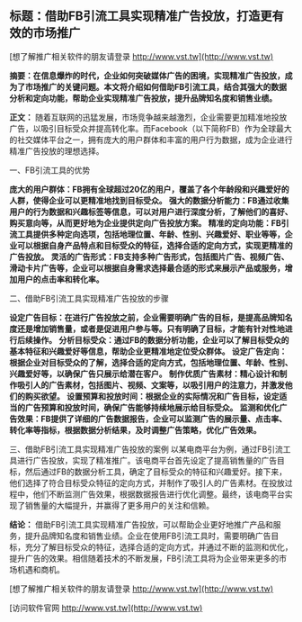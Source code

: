 ## **标题：借助FB引流工具实现精准广告投放，打造更有效的市场推广**

[想了解推广相关软件的朋友请登录 http://www.vst.tw](http://www.vst.tw)

**摘要：在信息爆炸的时代，企业如何突破媒体广告的困境，实现精准广告投放，成为了市场推广的关键问题。本文将介绍如何借助FB引流工具，结合其强大的数据分析和定向功能，帮助企业实现精准广告投放，提升品牌知名度和销售业绩。**

**正文：**
随着互联网的迅猛发展，市场竞争越来越激烈，企业需要更加精准地投放广告，以吸引目标受众并提高转化率。而Facebook（以下简称FB）作为全球最大的社交媒体平台之一，拥有庞大的用户群体和丰富的用户行为数据，成为企业进行精准广告投放的理想选择。

一、FB引流工具的优势

**庞大的用户群体：FB拥有全球超过20亿的用户，覆盖了各个年龄段和兴趣爱好的人群，使得企业可以更精准地找到目标受众。**
**强大的数据分析能力：FB通过收集用户的行为数据和兴趣标签等信息，可以对用户进行深度分析，了解他们的喜好、购买意向等，从而更好地为企业提供定向广告投放方案。**
**精准的定向功能：FB引流工具提供多种定向选项，包括地理位置、年龄、性别、兴趣爱好、职业等等，企业可以根据自身产品特点和目标受众的特征，选择合适的定向方式，实现更精准的广告投放。**
**灵活的广告形式：FB支持多种广告形式，包括图片广告、视频广告、滑动卡片广告等，企业可以根据自身需求选择最合适的形式来展示产品或服务，增加用户的点击率和转化率。**

二、借助FB引流工具实现精准广告投放的步骤

**设定广告目标：在进行广告投放之前，企业需要明确广告的目标，是提高品牌知名度还是增加销售量，或者是促进用户参与等。只有明确了目标，才能有针对性地进行后续操作。**
**分析目标受众：通过FB的数据分析功能，企业可以了解目标受众的基本特征和兴趣爱好等信息，帮助企业更精准地定位受众群体。**
**设定广告定向：根据企业对目标受众的了解，选择合适的定向方式，包括地理位置、年龄、性别、兴趣爱好等，以确保广告只展示给潜在客户。**
**制作优质广告素材：精心设计和制作吸引人的广告素材，包括图片、视频、文案等，以吸引用户的注意力，并激发他们的购买欲望。**
**设置预算和投放时间：根据企业的实际情况和广告目标，设定适当的广告预算和投放时间，确保广告能够持续地展示给目标受众。**
**监测和优化广告效果：FB提供了详细的广告数据报告，企业可以监测广告的展示量、点击率、转化率等指标，根据数据分析结果，及时调整广告策略，优化广告效果。**

三、借助FB引流工具实现精准广告投放的案例
以某电商平台为例，通过FB引流工具进行广告投放，实现了精准推广。该电商平台首先设定了提高销售量的广告目标，然后通过FB的数据分析工具，确定了目标受众的特征和兴趣爱好。接下来，他们选择了符合目标受众特征的定向方式，并制作了吸引人的广告素材。在投放过程中，他们不断监测广告效果，根据数据报告进行优化调整。最终，该电商平台实现了销售量的大幅提升，并赢得了更多用户的关注和信赖。

**结论：**
借助FB引流工具实现精准广告投放，可以帮助企业更好地推广产品和服务，提升品牌知名度和销售业绩。企业在使用FB引流工具时，需要明确广告目标，充分了解目标受众的特征，选择合适的定向方式，并通过不断的监测和优化，提升广告的效果。相信随着技术的不断发展，FB引流工具将为企业带来更多的市场机遇和商机。

[想了解推广相关软件的朋友请登录 http://www.vst.tw](http://www.vst.tw)


[访问软件官网 http://www.vst.tw](http://www.vst.tw)
